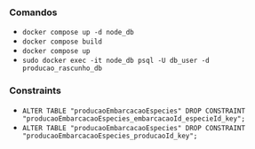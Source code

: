 ### Comandos

* `docker compose up -d node_db`
* `docker compose build`
* `docker compose up`
* `sudo docker exec -it node_db psql -U db_user -d producao_rascunho_db`


### Constraints

* `ALTER TABLE "producaoEmbarcacaoEspecies" DROP CONSTRAINT "producaoEmbarcacaoEspecies_embarcacaoId_especieId_key";`
* `ALTER TABLE "producaoEmbarcacaoEspecies" DROP CONSTRAINT "producaoEmbarcacaoEspecies_producaoId_key";`
